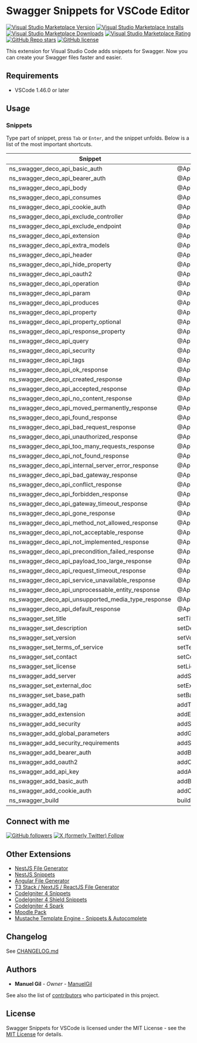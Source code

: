 # Swagger Snippets for VSCode Editor

[![Visual Studio Marketplace Version](https://img.shields.io/visual-studio-marketplace/v/imgildev.vscode-nestjs-swagger-snippets?style=for-the-badge&label=VS%20Marketplace&logo=visual-studio-code)](https://marketplace.visualstudio.com/items?itemName=imgildev.vscode-nestjs-swagger-snippets)
[![Visual Studio Marketplace Installs](https://img.shields.io/visual-studio-marketplace/i/imgildev.vscode-nestjs-swagger-snippets?style=for-the-badge&logo=visual-studio-code)](https://marketplace.visualstudio.com/items?itemName=imgildev.vscode-nestjs-swagger-snippets)
[![Visual Studio Marketplace Downloads](https://img.shields.io/visual-studio-marketplace/d/imgildev.vscode-nestjs-swagger-snippets?style=for-the-badge&logo=visual-studio-code)](https://marketplace.visualstudio.com/items?itemName=imgildev.vscode-nestjs-swagger-snippets)
[![Visual Studio Marketplace Rating](https://img.shields.io/visual-studio-marketplace/r/imgildev.vscode-nestjs-swagger-snippets?style=for-the-badge&logo=visual-studio-code)](https://marketplace.visualstudio.com/items?itemName=imgildev.vscode-nestjs-swagger-snippets&ssr=false#review-details)
[![GitHub Repo stars](https://img.shields.io/github/stars/ManuelGil/vscode-nestjs-swagger-snippets?style=for-the-badge&logo=github)](https://github.com/ManuelGil/vscode-nestjs-swagger-snippets)
[![GitHub license](https://img.shields.io/github/license/ManuelGil/vscode-nestjs-swagger-snippets?style=for-the-badge&logo=github)](https://github.com/ManuelGil/vscode-nestjs-swagger-snippets/blob/main/LICENSE)

This extension for Visual Studio Code adds snippets for Swagger. Now you can create your Swagger files faster and easier.

## Requirements

- VSCode 1.46.0 or later

## Usage

### Snippets

Type part of snippet, press `Tab` or `Enter`, and the snippet unfolds. Below is a list of the most important shortcuts.

| Snippet | Purpose |
| --- | --- |
| ns_swagger_deco_api_basic_auth | @ApiBasicAuth |
| ns_swagger_deco_api_bearer_auth | @ApiBearerAuth |
| ns_swagger_deco_api_body | @ApiBody |
| ns_swagger_deco_api_consumes | @ApiConsumes |
| ns_swagger_deco_api_cookie_auth | @ApiCookieAuth |
| ns_swagger_deco_api_exclude_controller | @ApiExcludeController |
| ns_swagger_deco_api_exclude_endpoint | @ApiExcludeEndpoint |
| ns_swagger_deco_api_extension | @ApiExtension |
| ns_swagger_deco_api_extra_models | @ApiExtraModels |
| ns_swagger_deco_api_header | @ApiHeader |
| ns_swagger_deco_api_hide_property | @ApiHideProperty |
| ns_swagger_deco_api_oauth2 | @ApiOAuth2 |
| ns_swagger_deco_api_operation | @ApiOperation |
| ns_swagger_deco_api_param | @ApiParam |
| ns_swagger_deco_api_produces | @ApiProduces |
| ns_swagger_deco_api_property | @ApiProperty |
| ns_swagger_deco_api_property_optional | @ApiPropertyOptional |
| ns_swagger_deco_api_response_property | @ApiResponseProperty |
| ns_swagger_deco_api_query | @ApiQuery |
| ns_swagger_deco_api_security | @ApiSecurity |
| ns_swagger_deco_api_tags | @ApiTags |
| ns_swagger_deco_api_ok_response | @ApiOkResponse |
| ns_swagger_deco_api_created_response | @ApiCreatedResponse |
| ns_swagger_deco_api_accepted_response | @ApiAcceptedResponse |
| ns_swagger_deco_api_no_content_response | @ApiNoContentResponse |
| ns_swagger_deco_api_moved_permanently_response | @ApiMovedPermanentlyResponse |
| ns_swagger_deco_api_found_response | @ApiFoundResponse |
| ns_swagger_deco_api_bad_request_response | @ApiBadRequestResponse |
| ns_swagger_deco_api_unauthorized_response | @ApiUnauthorizedResponse |
| ns_swagger_deco_api_too_many_requests_response | @ApiTooManyRequestsResponse |
| ns_swagger_deco_api_not_found_response | @ApiNotFoundResponse |
| ns_swagger_deco_api_internal_server_error_response | @ApiInternalServerErrorResponse |
| ns_swagger_deco_api_bad_gateway_response | @ApiBadGatewayResponse |
| ns_swagger_deco_api_conflict_response | @ApiConflictResponse |
| ns_swagger_deco_api_forbidden_response | @ApiForbiddenResponse |
| ns_swagger_deco_api_gateway_timeout_response | @ApiGatewayTimeoutResponse |
| ns_swagger_deco_api_gone_response | @ApiGoneResponse |
| ns_swagger_deco_api_method_not_allowed_response | @ApiMethodNotAllowedResponse |
| ns_swagger_deco_api_not_acceptable_response | @ApiNotAcceptableResponse |
| ns_swagger_deco_api_not_implemented_response | @ApiNotImplementedResponse |
| ns_swagger_deco_api_precondition_failed_response | @ApiPreconditionFailedResponse |
| ns_swagger_deco_api_payload_too_large_response | @ApiPayloadTooLargeResponse |
| ns_swagger_deco_api_request_timeout_response | @ApiRequestTimeoutResponse |
| ns_swagger_deco_api_service_unavailable_response | @ApiServiceUnavailableResponse |
| ns_swagger_deco_api_unprocessable_entity_response | @ApiUnprocessableEntityResponse |
| ns_swagger_deco_api_unsupported_media_type_response | @ApiUnsupportedMediaTypeResponse |
| ns_swagger_deco_api_default_response | @ApiDefaultResponse |
| ns_swagger_set_title | setTitle |
| ns_swagger_set_description | setDescription |
| ns_swagger_set_version | setVersion |
| ns_swagger_set_terms_of_service | setTermsOfService |
| ns_swagger_set_contact | setContact |
| ns_swagger_set_license | setLicense |
| ns_swagger_add_server | addServer |
| ns_swagger_set_external_doc | setExternalDoc |
| ns_swagger_set_base_path | setBasePath |
| ns_swagger_add_tag | addTag |
| ns_swagger_add_extension | addExtension |
| ns_swagger_add_security | addSecurity |
| ns_swagger_add_global_parameters | addGlobalParameters |
| ns_swagger_add_security_requirements | addSecurityRequirements |
| ns_swagger_add_bearer_auth | addBearerAuth |
| ns_swagger_add_oauth2 | addOAuth2 |
| ns_swagger_add_api_key | addApiKey |
| ns_swagger_add_basic_auth | addBasicAuth |
| ns_swagger_add_cookie_auth | addCookieAuth |
| ns_swagger_build | build |

## Connect with me

[![GitHub followers](https://img.shields.io/github/followers/ManuelGil?style=for-the-badge&logo=github)](https://github.com/ManuelGil)
[![X (formerly Twitter) Follow](https://img.shields.io/twitter/follow/imgildev?style=for-the-badge&logo=x)](https://twitter.com/imgildev)

## Other Extensions

- [NestJS File Generator](https://marketplace.visualstudio.com/items?itemName=imgildev.vscode-nestjs-generator)
- [NestJS Snippets](https://marketplace.visualstudio.com/items?itemName=imgildev.vscode-nestjs-snippets-extension)
- [Angular File Generator](https://marketplace.visualstudio.com/items?itemName=imgildev.vscode-angular-generator)
- [T3 Stack / NextJS / ReactJS File Generator](https://marketplace.visualstudio.com/items?itemName=imgildev.vscode-nextjs-generator)
- [CodeIgniter 4 Snippets](https://marketplace.visualstudio.com/items?itemName=imgildev.vscode-codeigniter4-snippets)
- [CodeIgniter 4 Shield Snippets](https://marketplace.visualstudio.com/items?itemName=imgildev.vscode-codeigniter4-shield-snippets)
- [CodeIgniter 4 Spark](https://marketplace.visualstudio.com/items?itemName=imgildev.vscode-codeigniter4-spark)
- [Moodle Pack](https://marketplace.visualstudio.com/items?itemName=imgildev.vscode-moodle-snippets)
- [Mustache Template Engine - Snippets & Autocomplete](https://marketplace.visualstudio.com/items?itemName=imgildev.vscode-mustache-snippets)

## Changelog

See [CHANGELOG.md](./CHANGELOG.md)

## Authors

- **Manuel Gil** - _Owner_ - [ManuelGil](https://github.com/ManuelGil)

See also the list of [contributors](https://github.com/ManuelGil/vscode-nestjs-swagger-snippets/contributors) who participated in this project.

## License

Swagger Snippets for VSCode is licensed under the MIT License - see the [MIT License](https://opensource.org/licenses/MIT) for details.
